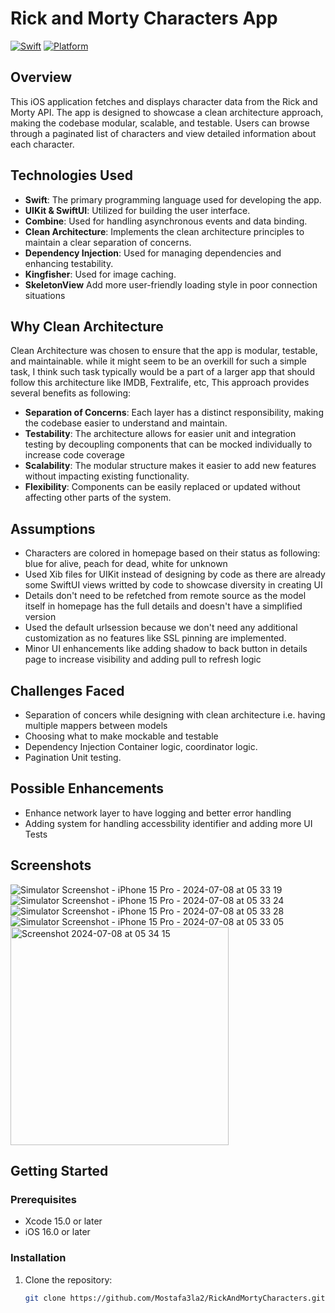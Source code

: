 # Rick and Morty Characters App
[![Swift](https://img.shields.io/badge/Swift-5-orange.svg)](https://swift.org/)
[![Platform](https://img.shields.io/badge/Platform-iOS%3E=16-blue.svg)](https://developer.apple.com/ios/)
## Overview

This iOS application fetches and displays character data from the Rick and Morty API. The app is designed to showcase a clean architecture approach, making the codebase modular, scalable, and testable. Users can browse through a paginated list of characters and view detailed information about each character.

## Technologies Used

- **Swift**: The primary programming language used for developing the app.
- **UIKit & SwiftUI**: Utilized for building the user interface.
- **Combine**: Used for handling asynchronous events and data binding.
- **Clean Architecture**: Implements the clean architecture principles to maintain a clear separation of concerns.
- **Dependency Injection**: Used for managing dependencies and enhancing testability.
- **Kingfisher**: Used for image caching.
- **SkeletonView** Add more user-friendly loading style in poor connection situations

## Why Clean Architecture

Clean Architecture was chosen to ensure that the app is modular, testable, and maintainable. while it might seem to be an overkill for such a simple task, I think such task typically would be a part of a larger app that should follow this architecture  like IMDB, Fextralife, etc, This approach provides several benefits as following:
- **Separation of Concerns**: Each layer has a distinct responsibility, making the codebase easier to understand and maintain.
- **Testability**: The architecture allows for easier unit and integration testing by decoupling components that can be mocked individually to increase code coverage
- **Scalability**: The modular structure makes it easier to add new features without impacting existing functionality.
- **Flexibility**: Components can be easily replaced or updated without affecting other parts of the system.

## Assumptions

- Characters are colored in homepage based on their status as following: blue for alive, peach for dead, white for unknown
- Used Xib files for UIKit instead of designing by code as there are already some SwiftUI views writted by code to showcase diversity in creating UI
- Details don't need to be refetched from remote source as the model itself in homepage has the full details and doesn't have a simplified version
- Used the default urlsession because we don't need any additional customization as no features like SSL pinning are implemented.
- Minor UI enhancements like adding shadow to back button in details page to increase visibility and adding pull to refresh logic

## Challenges Faced

- Separation of concers while designing with clean architecture i.e. having multiple mappers between models
- Choosing what to make mockable and testable
- Dependency Injection Container logic, coordinator logic.
- Pagination Unit testing.

## Possible Enhancements

- Enhance network layer to have logging and better error handling
- Adding system for handling accessbility identifier and adding more UI Tests

## Screenshots
![Simulator Screenshot - iPhone 15 Pro - 2024-07-08 at 05 33 19](https://github.com/Mostafa3la2/RickAndMortyCharacters/assets/9192592/136965be-6e90-4136-a2ee-746de78e354d)
![Simulator Screenshot - iPhone 15 Pro - 2024-07-08 at 05 33 24](https://github.com/Mostafa3la2/RickAndMortyCharacters/assets/9192592/86c639b0-263a-4e1f-b9a8-b43167e71e61)
![Simulator Screenshot - iPhone 15 Pro - 2024-07-08 at 05 33 28](https://github.com/Mostafa3la2/RickAndMortyCharacters/assets/9192592/c829969b-a5be-4bba-949b-6b470c2d4c7d)
![Simulator Screenshot - iPhone 15 Pro - 2024-07-08 at 05 33 05](https://github.com/Mostafa3la2/RickAndMortyCharacters/assets/9192592/74a25e30-62b0-4794-aba6-bb83a23b27b2)
<img width="349" alt="Screenshot 2024-07-08 at 05 34 15" src="https://github.com/Mostafa3la2/RickAndMortyCharacters/assets/9192592/2a4236eb-1301-4303-8c51-d61a3d564050">



## Getting Started

### Prerequisites

- Xcode 15.0 or later
- iOS 16.0 or later

### Installation

1. Clone the repository:
   ```bash
   git clone https://github.com/Mostafa3la2/RickAndMortyCharacters.git
